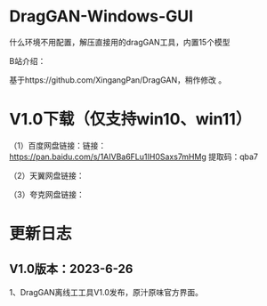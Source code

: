 # DragGAN-Windows-GUI

什么环境不用配置，解压直接用的dragGAN工具，内置15个模型

B站介绍：


基于https://github.com/XingangPan/DragGAN，稍作修改 。


# V1.0下载（仅支持win10、win11）

（1）百度网盘链接：链接：https://pan.baidu.com/s/1AIVBa6FLu1IH0Saxs7mHMg 提取码：qba7 

（2）天翼网盘链接：

（3）夸克网盘链接：

# 更新日志
## V1.0版本：2023-6-26

1、DragGAN离线工工具V1.0发布，原汁原味官方界面。
